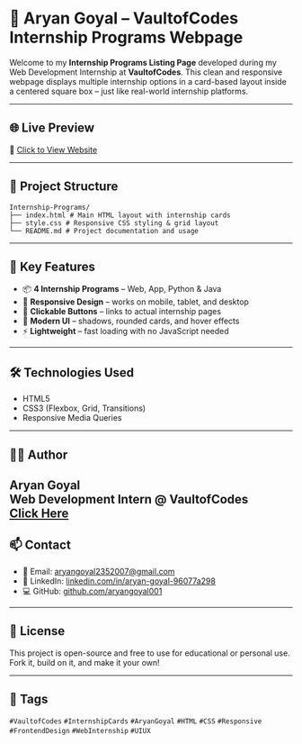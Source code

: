 # 🧾 Aryan Goyal – VaultofCodes Internship Programs Webpage

Welcome to my **Internship Programs Listing Page** developed during my Web Development Internship at **VaultofCodes**. This clean and responsive webpage displays multiple internship options in a card-based layout inside a centered square box – just like real-world internship platforms.

---

## 🌐 Live Preview  
🔗 [Click to View Website](https://aryangoyal001.github.io/internship-page/)

---

## 📁 Project Structure  
```
Internship-Programs/
├── index.html # Main HTML layout with internship cards
├── style.css # Responsive CSS styling & grid layout
└── README.md # Project documentation and usage
```
---

## 🎨 Key Features

- 📦 **4 Internship Programs** – Web, App, Python & Java  
- 📱 **Responsive Design** – works on mobile, tablet, and desktop  
- 🎯 **Clickable Buttons** – links to actual internship pages  
- 🎨 **Modern UI** – shadows, rounded cards, and hover effects  
- ⚡ **Lightweight** – fast loading with no JavaScript needed  

---

## 🛠️ Technologies Used

- HTML5  
- CSS3 (Flexbox, Grid, Transitions)  
- Responsive Media Queries  

---

## 👨‍💻 Author

**Aryan Goyal**  
Web Development Intern @ VaultofCodes  
[Click Here](https://aryangoyal001.github.io/Portfolio/)
---

## 📫 Contact

- 📧 Email: [aryangoyal2352007@gmail.com](mailto:aryangoyal2352007@gmail.com)  
- 💼 LinkedIn: [linkedin.com/in/aryan-goyal-96077a298](https://www.linkedin.com/in/aryan-goyal-96077a298/)  
- 💻 GitHub: [github.com/aryangoyal001](https://github.com/aryangoyal001)

---

## 📄 License

This project is open-source and free to use for educational or personal use. Fork it, build on it, and make it your own!

---

## 🔖 Tags

`#VaultofCodes` `#InternshipCards` `#AryanGoyal` `#HTML` `#CSS` `#Responsive`  `#FrontendDesign` `#WebInternship` `#UIUX`
